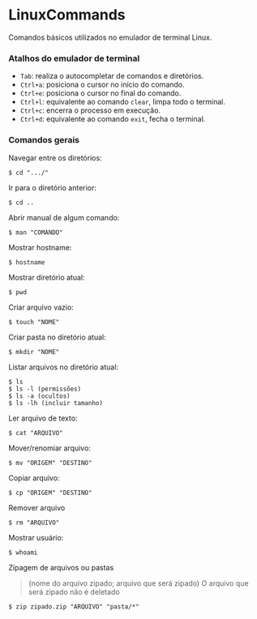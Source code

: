 # LinuxCommands
Comandos básicos utilizados no emulador de terminal Linux.

### Atalhos do emulador de terminal
- `Tab`: realiza o autocompletar de comandos e diretórios.
- `Ctrl+a`: posiciona o cursor no início do comando.
- `Ctrl+e`: posiciona o cursor no final do comando.
- `Ctrl+l`: equivalente ao comando `clear`, limpa todo o terminal.
- `Ctrl+c`: encerra o processo em execução.
- `Ctrl+d`: equivalente ao comando `exit`, fecha o terminal.

### Comandos gerais

Navegar entre os diretórios:
```
$ cd ".../"
```

Ir para o diretório anterior:
```
$ cd ..
```

Abrir manual de algum comando:
```
$ man "COMANDO"
```

Mostrar hostname:
```
$ hostname
```

Mostrar diretório atual:
```
$ pwd
```

Criar arquivo vazio:
```
$ touch "NOME"
```

Criar pasta no diretório atual:
```
$ mkdir "NOME"
```


Listar arquivos no diretório atual:
```
$ ls
$ ls -l (permissões)
$ ls -a (ocultos)
$ ls -lh (incluir tamanho)
```

Ler arquivo de texto:
```
$ cat "ARQUIVO"
```

Mover/renomiar arquivo:
```
$ mv "ORIGEM" "DESTINO"
```

Copiar arquivo:
```
$ cp "ORIGEM" "DESTINO"
```

Remover arquivo
```
$ rm "ARQUIVO"
```

Mostrar usuário:
```
$ whoami
```

Zipagem de arquivos ou pastas 
> (nome do arquivo zipado; arquivo que será zipado)
> O arquivo que será zipado não é deletado

```
$ zip zipado.zip "ARQUIVO" "pasta/*"
```
